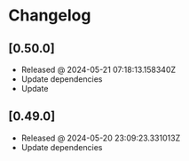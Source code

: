 # Changelog

## [0.50.0]

- Released @ 2024-05-21 07:18:13.158340Z
- Update dependencies
- Update

## [0.49.0]

- Released @ 2024-05-20 23:09:23.331013Z
- Update dependencies
